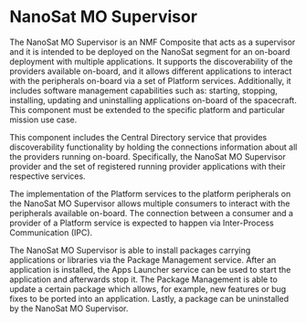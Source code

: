 NanoSat MO Supervisor
============

The NanoSat MO Supervisor is an NMF Composite that acts as a supervisor and it is intended to be deployed on the NanoSat segment for an on-board deployment with multiple applications. It supports the discoverability of the providers available on-board, and it allows different applications to interact with the peripherals on-board via a set of Platform services. Additionally, it includes software management capabilities such as: starting, stopping, installing, updating and uninstalling applications on-board of the spacecraft. This component must be extended to the specific platform and particular mission use case.

This component includes the Central Directory service that provides discoverability functionality by holding the connections information about all the providers running on-board. Specifically, the NanoSat MO Supervisor provider and the set of registered running provider applications with their respective services.

The implementation of the Platform services to the platform peripherals on the NanoSat MO Supervisor allows multiple consumers to interact with the peripherals available on-board. The connection between a consumer and a provider of a Platform service is expected to happen via Inter-Process Communication (IPC).

The NanoSat MO Supervisor is able to install packages carrying applications or libraries via the Package Management service. After an application is installed, the Apps Launcher service can be used to start the application and afterwards stop it. The Package Management is able to update a certain package which allows, for example, new features or bug fixes to be ported into an application. Lastly, a package can be uninstalled by the NanoSat MO Supervisor.


